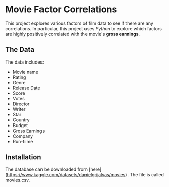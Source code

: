 
# Movie Factor Correlations

This project explores various factors of film data to see if there are any correlations.  In particular, this project uses _Python_ to explore which factors are highly positively correlated with the movie's **gross earnings**.

## The Data

The data includes:
- Movie name
- Rating
- Genre
- Release Date
- Score
- Votes
- Director
- Writer
- Star
- Country
- Budget
- Gross Earnings
- Company
- Run-tiime

## Installation

The database can be downloaded from [here] (https://www.kaggle.com/datasets/danielgrijalvas/movies). The file is called movies.csv.

